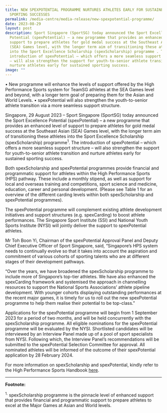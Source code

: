 ```yaml
---
title: NEW SPEXPOTENTIAL PROGRAMME NURTURES ATHLETES EARLY FOR SUSTAINED
  SPORTING SUCCESSES
permalink: /media-centre/media-release/new-spexpotential-programme/
date: 2023-08-29
layout: post
description: Sport Singapore (SportSG) today announced the Sport Excellence
  Potential (spexPotential) – a new programme that provides an enhanced level of
  support to prepare athletes for gold medal success at the Southeast Asian
  (SEA) Games level, with the longer term aim of transitioning these athletes
  into the Sport Excellence Scholarship (spexScholarship) programme . The
  introduction of spexPotential – which offers a more seamless support structure
  – will also strengthen the support for youth-to-senior athlete transition and
  nurture athletes early for sustained sporting success.
image: ""
---
```

•	New programme will enhance the levels of support offered by the High Performance Sports system for TeamSG athletes at the SEA Games level and beyond, with a longer term goal of preparing them for the Asian and World Levels.
•	spexPotential will also strengthen the youth-to-senior athlete transition via a more seamless support structure.

Singapore, 29 August 2023 – Sport Singapore (SportSG) today announced the Sport Excellence Potential (spexPotential) – a new programme that provides an enhanced level of support to prepare athletes for gold medal success at the Southeast Asian (SEA) Games level, with the longer term aim of transitioning these athletes into the Sport Excellence Scholarship (spexScholarship) programme<sup>1</sup>. The introduction of spexPotential – which offers a more seamless support structure – will also strengthen the support for youth-to-senior athlete transition and nurture athletes early for sustained sporting success.

Both spexScholarship and spexPotential programmes provide financial and programmatic support for athletes within the High Performance Sports (HPS) pathway. These include a monthly stipend, as well as support for local and overseas training and competitions, sport science and medicine, education, career and personal development. (Please see Table 1 for an overview of the different carding levels within both spexScholarship and spexPotential programmes).



The spexPotential programme will complement existing athlete development initiatives and support structures (e.g. spexCarding) to boost athlete performances. The Singapore Sport Institute (SSI) and National Youth Sports Institute (NYSI) will jointly deliver the support to spexPotential athletes. 

Mr Toh Boon Yi, Chairman of the spexPotential Approval Panel and Deputy Chief Executive Officer of Sport Singapore, said, “Singapore’s HPS system needs to continually evolve so that it takes into account the aspiration and commitment of various cohorts of sporting talents who are at different stages of their development pathways.

“Over the years, we have broadened the spexScholarship programme to include more of Singapore’s top-tier athletes. We have also enhanced the spexCarding framework and systemised the approach in channelling resources to support the National Sports Associations’ athlete pipeline development. With younger cohorts displaying outstanding performances at the recent major games, it is timely for us to roll out the new spexPotential programme to help them realise their potential to be top-class.”

Applications for the spexPotential programme will begin from 1 September 2023 for a period of two months, and will be held concurrently with the spexScholarship programme. All eligible nominations for the spexPotential programme will be evaluated by the NYSI. Shortlisted candidates will be interviewed by an Interview Panel made up of a pool of sport specialists from NYSI. Following which, the Interview Panel’s recommendations will be submitted to the spexPotential Selection Committee for approval. All nominated athletes will be informed of the outcome of their spexPotential application by 28 February 2024.
 
For more information on spexScholarship and spexPotential, kindly refer to the High Performance Sports Handbook [here](https://www.sportsingapore.gov.sg/files/Our%20Work/Singapore%20Sports%20Institute/High%20Performance%20Planning/2024singapore%20high%20performance%20sports%20handbook%20version10%20.pdf).

<hr>

**Footnote:**

<sup>1.</sup> spexScholarship programme is the pinnacle level of enhanced support that provides financial and programmatic support to prepare athletes to excel at the Major Games at Asian and World levels.